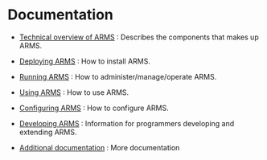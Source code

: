 # Documentation

- [Technical overview of ARMS](overview.md)
: Describes the components that makes up ARMS.

- [Deploying ARMS](deployment.md)
: How to install ARMS.

- [Running ARMS](running.md)
: How to administer/manage/operate ARMS.

- [Using ARMS](using.md)
: How to use ARMS.

- [Configuring ARMS](configuration.md)
: How to configure ARMS.

- [Developing ARMS](developer.md)
: Information for programmers developing and extending ARMS.

- [Additional documentation](additional.md)
: More documentation